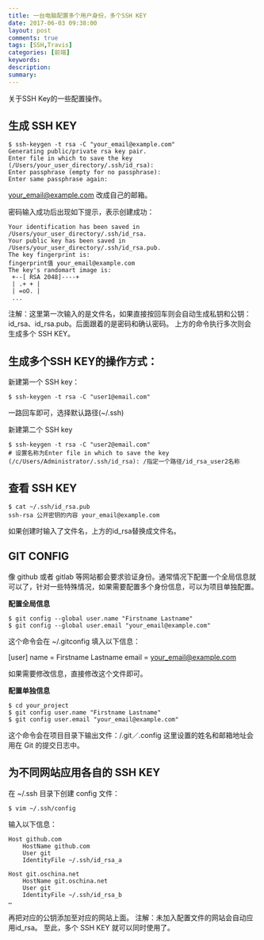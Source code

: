 ```yaml
---
title: 一台电脑配置多个用户身份，多个SSH KEY
date: 2017-06-03 09:38:00
layout: post
comments: true
tags: [SSH,Travis]
categories: [前端]
keywords: 
description:
summary: 
---
```


关于SSH Key的一些配置操作。

<!-- more -->

## 生成 SSH KEY
```
$ ssh-keygen -t rsa -C "your_email@example.com"
Generating public/private rsa key pair.
Enter file in which to save the key (/Users/your_user_directory/.ssh/id_rsa):
Enter passphrase (empty for no passphrase):
Enter same passphrase again:
```

your_email@example.com 改成自己的邮箱。

密码输入成功后出现如下提示，表示创建成功：
```
Your identification has been saved in /Users/your_user_directory/.ssh/id_rsa.
Your public key has been saved in /Users/your_user_directory/.ssh/id_rsa.pub.
The key fingerprint is:
fingerprint值 your_email@example.com
The key's randomart image is:
 +--[ RSA 2048]----+
 | .+ + |
 | =oO. |
 ...
```
注解：这里第一次输入的是文件名，如果直接按回车则会自动生成私钥和公钥：id_rsa、id_rsa.pub。后面跟着的是密码和确认密码。
上方的命令执行多次则会生成多个 SSH KEY。

## 生成多个SSH KEY的操作方式：
新建第一个 SSH key：
```
$ ssh-keygen -t rsa -C "user1@email.com"
```
一路回车即可，选择默认路径(~/.ssh)

新建第二个 SSH key
```
$ ssh-keygen -t rsa -C "user2@email.com"
# 设置名称为Enter file in which to save the key (/c/Users/Administrator/.ssh/id_rsa): /指定一个路径/id_rsa_user2名称
```

## 查看 SSH KEY
```
$ cat ~/.ssh/id_rsa.pub
ssh-rsa 公开密钥的内容 your_email@example.com
```
如果创建时输入了文件名，上方的id_rsa替换成文件名。


## GIT CONFIG
像 github 或者 gitlab 等网站都会要求验证身份。通常情况下配置一个全局信息就可以了，针对一些特殊情况，如果需要配置多个身份信息，可以为项目单独配置。

**配置全局信息**
```
$ git config --global user.name "Firstname Lastname"
$ git config --global user.email "your_email@example.com"
```
这个命令会在   ~/.gitconfig   填入以下信息：

[user]
  name = Firstname Lastname
  email = your_email@example.com

如果需要修改信息，直接修改这个文件即可。

**配置单独信息**
```
$ cd your_project
$ git config user.name "Firstname Lastname"
$ git config user.email "your_email@example.com"
```
这个命令会在项目目录下输出文件：/.git／.config
这里设置的姓名和邮箱地址会用在 Git 的提交日志中。


## 为不同网站应用各自的 SSH KEY
在 ~/.ssh 目录下创建 config 文件：
```
$ vim ~/.ssh/config
```

输入以下信息：
```
Host github.com
    HostName github.com
    User git
    IdentityFile ~/.ssh/id_rsa_a

Host git.oschina.net
    HostName git.oschina.net
    User git
    IdentityFile ~/.ssh/id_rsa_b
…
```

再把对应的公钥添加至对应的网站上面。
注解：未加入配置文件的网站会自动应用id_rsa。
至此，多个 SSH KEY 就可以同时使用了。